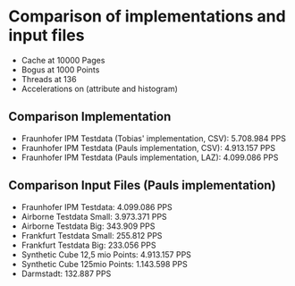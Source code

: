 # Comparison of implementations and input files
- Cache at 10000 Pages
- Bogus at 1000 Points
- Threads at 136
- Accelerations on (attribute and histogram)

## Comparison Implementation
- Fraunhofer IPM Testdata (Tobias' implementation, CSV): 5.708.984 PPS
- Fraunhofer IPM Testdata (Pauls implementation, CSV): 4.913.157 PPS
- Fraunhofer IPM Testdata (Pauls implementation, LAZ): 4.099.086 PPS

## Comparison Input Files (Pauls implementation)
- Fraunhofer IPM Testdata: 4.099.086 PPS
- Airborne Testdata Small: 3.973.371 PPS
- Airborne Testdata Big: 343.909 PPS
- Frankfurt Testdata Small: 255.812 PPS
- Frankfurt Testdata Big: 233.056 PPS
- Synthetic Cube 12,5 mio Points: 4.913.157 PPS
- Synthetic Cube 125mio Points:  1.143.598 PPS
- Darmstadt: 132.887 PPS